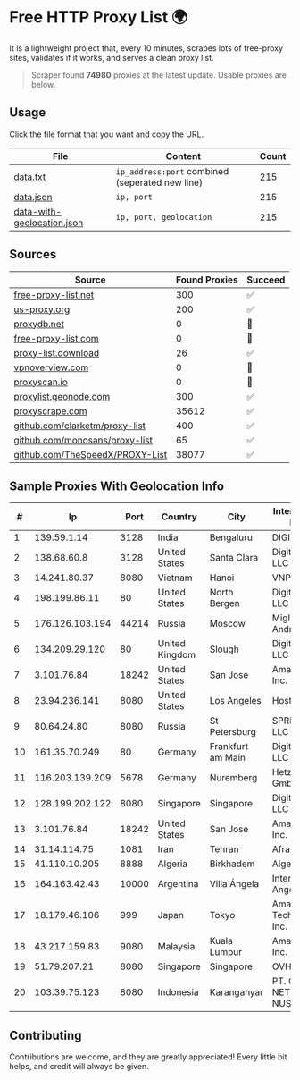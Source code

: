 
# Free HTTP Proxy List 🌍

It is a lightweight project that, every 10 minutes, scrapes lots of free-proxy sites, validates if it works, and serves a clean proxy list.


> Scraper found **74980** proxies at the latest update. Usable proxies are below.

## Usage

Click the file format that you want and copy the URL.


|File|Content|Count|
|----|-------|-----|
|[data.txt](https://raw.githubusercontent.com/themiralay/Proxy-List-World/master/data.txt)|`ip_address:port` combined (seperated new line)|215|
|[data.json](https://raw.githubusercontent.com/themiralay/Proxy-List-World/master/data.json)|`ip, port`|215|
|[data-with-geolocation.json](https://raw.githubusercontent.com/themiralay/Proxy-List-World/master/data-with-geolocation.json)|`ip, port, geolocation`|215|

## Sources

|Source|Found Proxies|Succeed|
|------|-------------|-------|
|[free-proxy-list.net](https://free-proxy-list.net)|300|✅|
|[us-proxy.org](https://www.us-proxy.org)|200|✅|
|[proxydb.net](http://proxydb.net)|0|🚫|
|[free-proxy-list.com](https://free-proxy-list.com/?page=&port=&type%5B%5D=http&type%5B%5D=https&up_time=0&search=Search)|0|🚫|
|[proxy-list.download](https://www.proxy-list.download/HTTP)|26|✅|
|[vpnoverview.com](https://vpnoverview.com/privacy/anonymous-browsing/free-proxy-servers)|0|🚫|
|[proxyscan.io](https://www.proxyscan.io)|0|🚫|
|[proxylist.geonode.com](https://proxylist.geonode.com/api/proxy-list?limit=300&page=1&sort_by=lastChecked&sort_type=desc&protocols=http,https)|300|✅|
|[proxyscrape.com](https://api.proxyscrape.com/v2/?request=displayproxies&protocol=http&timeout=10000&country=all&ssl=all&anonymity=all)|35612|✅|
|[github.com/clarketm/proxy-list](https://raw.githubusercontent.com/clarketm/proxy-list/master/proxy-list-raw.txt)|400|✅|
|[github.com/monosans/proxy-list](https://raw.githubusercontent.com/monosans/proxy-list/main/proxies/http.txt)|65|✅|
|[github.com/TheSpeedX/PROXY-List](https://raw.githubusercontent.com/TheSpeedX/PROXY-List/master/http.txt)|38077|✅|


## Sample Proxies With Geolocation Info

|#|Ip|Port|Country|City|Internet Service Provider|
|-|--|----|-------|----|-------------------------|
|1|139.59.1.14|3128|India|Bengaluru|DIGITALOCEAN|
|2|138.68.60.8|3128|United States|Santa Clara|DigitalOcean, LLC|
|3|14.241.80.37|8080|Vietnam|Hanoi|VNPT|
|4|198.199.86.11|80|United States|North Bergen|DigitalOcean, LLC|
|5|176.126.103.194|44214|Russia|Moscow|Miglovets Egor Andreevich|
|6|134.209.29.120|80|United Kingdom|Slough|DigitalOcean, LLC|
|7|3.101.76.84|18242|United States|San Jose|Amazon.com, Inc.|
|8|23.94.236.141|8080|United States|Los Angeles|HostPapa|
|9|80.64.24.80|8080|Russia|St Petersburg|SPRINTHOST.RU LLC|
|10|161.35.70.249|80|Germany|Frankfurt am Main|DigitalOcean, LLC|
|11|116.203.139.209|5678|Germany|Nuremberg|Hetzner Online GmbH|
|12|128.199.202.122|8080|Singapore|Singapore|DigitalOcean, LLC|
|13|3.101.76.84|18242|United States|San Jose|Amazon.com, Inc.|
|14|31.14.114.75|1081|Iran|Tehran|Afranet Co|
|15|41.110.10.205|8888|Algeria|Birkhadem|Algerie Telecom|
|16|164.163.42.43|10000|Argentina|Villa Ángela|Interret Villa Angela SRL|
|17|18.179.46.106|999|Japan|Tokyo|Amazon Technologies Inc.|
|18|43.217.159.83|9080|Malaysia|Kuala Lumpur|Amazon.com, Inc.|
|19|51.79.207.21|8080|Singapore|Singapore|OVH SAS|
|20|103.39.75.123|8080|Indonesia|Karanganyar|PT. GOLDEN NETWORK NUSANTARA|



## Contributing

Contributions are welcome, and they are greatly appreciated! Every
little bit helps, and credit will always be given.

